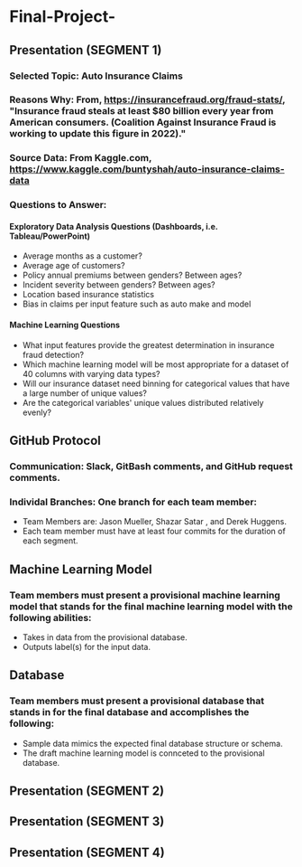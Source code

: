 # Final-Project-

## Presentation (SEGMENT 1)

### Selected Topic: Auto Insurance Claims
### Reasons Why: From, https://insurancefraud.org/fraud-stats/, "Insurance fraud steals at least $80 billion every year from American consumers. (Coalition Against Insurance Fraud is working to update this figure in 2022)."
### Source Data: From Kaggle.com, https://www.kaggle.com/buntyshah/auto-insurance-claims-data
### Questions to Answer: 

#### Exploratory Data Analysis Questions (Dashboards, i.e. Tableau/PowerPoint)

- Average months as a customer?
- Average age of customers?
- Policy annual premiums between genders? Between ages?
- Incident severity between genders? Between ages?
- Location based insurance statistics
- Bias in claims per input feature such as auto make and model

#### Machine Learning Questions

- What input features provide the greatest determination in insurance fraud detection?
- Which machine learning model will be most appropriate for a dataset of 40 columns with varying data types?
- Will our insurance dataset need binning for categorical values that have a large number of unique values?
- Are the categorical variables' unique values distributed relatively evenly?

## GitHub Protocol

### Communication: Slack, GitBash comments, and GitHub request comments.

### Individal Branches: One branch for each team member:
- Team Members are: Jason Mueller, Shazar Satar , and Derek Huggens.
- Each team member must have at least four commits for the duration of each segment.

## Machine Learning Model

### Team members must present a provisional machine learning model that stands for the final machine learning model with the following abilities:
- Takes in data from the provisional database.
- Outputs label(s) for the input data.

## Database

### Team members must present a provisional database that stands in for the final database and accomplishes the following:
- Sample data mimics the expected final database structure or schema.
- The draft machine learning model is connceted to the provisional database.

## Presentation (SEGMENT 2)

## Presentation (SEGMENT 3)

## Presentation (SEGMENT 4)



